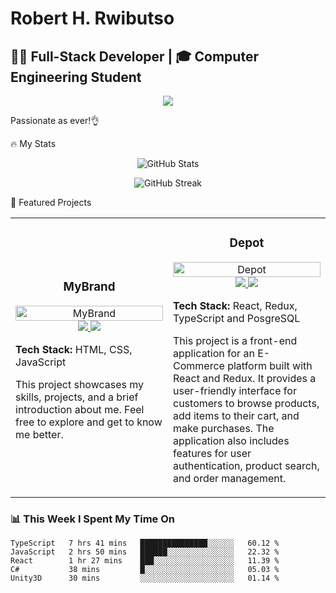 # Robert H. Rwibutso
## 👨‍💻 Full-Stack Developer | 🎓 Computer Engineering Student

<p align="center">
  <img src="https://readme-typing-svg.herokuapp.com/?lines=Passionate+Full-Stack+Developer;Always+learning+new+things&font=Fira%20Code&center=true&width=380&height=50">
</p>

Passionate as ever!👌

 🔥 My Stats

<p align="center">
  <img src="https://github-readme-stats.vercel.app/api?username=robsdagreat&show_icons=true&theme=radical" alt="GitHub Stats" />
</p>

<p align="center">
  <img src="https://github-readme-streak-stats.herokuapp.com/?user=robsdagreat&theme=radical" alt="GitHub Streak" />
</p>
 🚀 Featured Projects

<table>     
  <tr>
    <td width="50%">
      <h3 align="center">MyBrand</h3>
      <p align="center">
        <a href="https://github.com/robsdagreat/MyBrand" target="_blank">
          <img src="https://i.imgur.com/QJjtQMB.png" width="100%" alt="MyBrand"/>
        </a>
        <span> <a href="https://github.com/robsdagreat/MyBrand" target="_blank">
          <img src="https://img.shields.io/badge/Code-080707?style=for-the-badge&logo=github&logoColor=white">
        </a> </span>
        <span> <a href="https://your-deployed-mybrand-app.com" target="_blank">
          <img src="https://img.shields.io/badge/Live-00C7B7?style=for-the-badge&logo=vercel&logoColor=white">
        </a> </span>
        <p><strong>Tech Stack:</strong> HTML, CSS, JavaScript </p>
        <p>This project showcases my skills, projects, and a brief introduction about me. Feel free to explore and get to know me better.</p>
      </p>
    </td>
    <td width="50%">
      <h3 align="center">Depot</h3>
      <p align="center">
        <a href="https://github.com/robsdagreat/Depot" target="_blank">
          <img src="https://i.imgur.com/ZuXlI1B.png" width="100%" alt="Depot"/>
        </a>
        <span> <a href="https://github.com/robsdagreat/Depot" target="_blank">
          <img src="https://img.shields.io/badge/Code-080707?style=for-the-badge&logo=github&logoColor=white">
        </a> </span>
        <span> <a href="https://your-deployed-depot-app.com" target="_blank">
          <img src="https://img.shields.io/badge/Live-00C7B7?style=for-the-badge&logo=vercel&logoColor=white">
        </a> </span>
        <p><strong>Tech Stack:</strong> React, Redux, TypeScript and PosgreSQL</p>
        <p>This project is a front-end application for an E-Commerce platform built with React and Redux. It provides a user-friendly interface for customers to browse products, add items to their cart, and make purchases. The application also includes features for user authentication, product search, and order management.</p>
      </p>
    </td>
  </tr>
</table>

### 📊 This Week I Spent My Time On

```text
TypeScript   7 hrs 41 mins   ███████████████░░░░░░   60.12 %
JavaScript   2 hrs 50 mins   ██████░░░░░░░░░░░░░░░   22.32 %
React        1 hr 27 mins    ███░░░░░░░░░░░░░░░░░░   11.39 %
C#           38 mins         █░░░░░░░░░░░░░░░░░░░░   05.03 %
Unity3D      30 mins         ░░░░░░░░░░░░░░░░░░░░░   01.14 %
